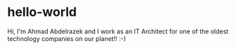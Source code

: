 # hello-world

Hi, I'm Ahmad Abdelrazek and I work as an IT Architect for one of the oldest technology companies on our planet!! :-)